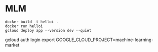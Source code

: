 # MLM

```shell
docker build -t helloi .
docker run helloi
gcloud deploy app --version dev --quiet
```

gcloud auth login
export GOOGLE_CLOUD_PROJECT=machine-learning-market